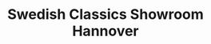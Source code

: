 ---
title: "Swedish Classics Showroom Hannover"
url: /wedemark/swedish-classics-showroom-hannover/
shop: Kamine & Öfen
---